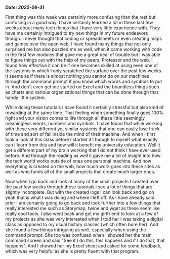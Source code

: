 **_Date: 2022-06-31_**

First thing was this week was certainly more confusing than the rest but confusing in a good way. I have certainly learned a lot in these last few weeks about many tech things that I have very little experience with. They have me certainly intrigued to try new things in my future endeavors though. I never thought that coding or spreadsheets or even creating maps and games over the open web. I have found many things that not only surprised me but also puzzled me as well, when it came working with code in the first few modules that gave me a great deal of trouble but I was able to figure things out with the help of my peers, Professor and the web. I found how effective it can be if one becomes skilled at using even one of the systems in which I only scratched the surface over the past few weeks. It seems as if there is almost nothing you cannot do on our machines through the command prompt if you know which words and symbols to put in. And don't even get me started on Excel and the boundless things such as charts and various organizational things that can be done through that handy little system.

While doing these tutorials I have found it certainly stressful but also kind of rewarding at the same time. That feeling when something finally goes 100% right and your vision comes to life through all these little seemingly meaningless words, numbers and symbols. I have found that while working with these very different yet similar systems that one can easily lose track of time and sort of fall inside the mind of their machine. And when I first took a look at this class before I started it I though to myself what exactly can I learn from this and how will it benefit my university education. Well it got a different part of my brain working that I do not think I have ever used before. And through the reading as well it gave me a lot of insight into how the tech world works outside of ones one personal machine. And how everything is created on the web, how much work goes into these sites as well as who funds all of the small projects that create much larger ones.

Now when I go back and look at many of the small projects I created over the past few weeks through these tutorials I see a lot of things that are slightly incomplete. But with the created logs I can look back and go oh yeah that is what I was doing and where I left off. As I have already said prior I am certainly going to go back and look further into a few things that really interested me such as Storymap, twine and wget as these seem like really cool tools. I also went back and got my girlfriend to look at a few of my projects as she was very interested when I told her I was taking a digital class as opposed to my usual history classes (which often bore her). And she found a few things intriguing as well, especially when using the command prompt. She too was confused when I showed her the main command screen and said "See if I do this, this happens and if I do that, that happens". And  I showed her my Excel sheet and asked for some feedback, which was very helpful as she is pretty fluent with that program.
